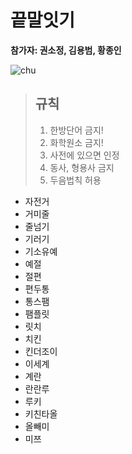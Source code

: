 # 끝말잇기

**참가자: 권소정, 김용범, 황종인**

![chu](https://i.pinimg.com/originals/0c/b5/7c/0cb57ca1043f34fb720c5630a3677e99.gif)

>## 규칙
>1. 한방단어 금지!
>2. 화학원소 금지!
>3. 사전에 있으면 인정
>4. 동사, 형용사 금지
>5. 두음법칙 허용

- 자전거
- 거미줄
- 줄넘기
- 기러기
- 기소유예
- 예절
- 절편
- 편두통  
- 통스팸
- 팸플릿
- 릿치
- 치킨
- 킨더조이
- 이세계
- 계란
- 란란루
- 루키
- 키친타올
- 올빼미
- 미쯔